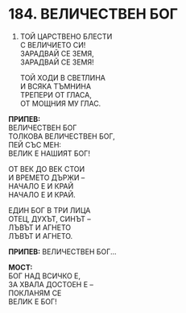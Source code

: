 # 184. ВЕЛИЧЕСТВЕН БОГ  
  
1. ТОЙ ЦАРСТВЕНО БЛЕСТИ  
    С ВЕЛИЧИЕТО СИ!  
    ЗАРАДВАЙ СЕ ЗЕМЯ,  
    ЗАРАДВАЙ СЕ ЗЕМЯ!  
    
    ТОЙ ХОДИ В СВЕТЛИНА  
    И ВСЯКА ТЪМНИНА  
    ТРЕПЕРИ ОТ ГЛАСА,  
    ОТ МОЩНИЯ МУ ГЛАС.  
  
__ПРИПЕВ:__  
ВЕЛИЧЕСТВЕН БОГ  
ТОЛКОВА ВЕЛИЧЕСТВЕН БОГ,  
ПЕЙ СЪС МЕН:  
ВЕЛИК Е НАШИЯТ БОГ!  

ОТ ВЕК ДО ВЕК СТОИ  
И ВРЕМЕТО ДЪРЖИ –  
НАЧАЛО Е И КРАЙ  
НАЧАЛО Е И КРАЙ.  
  
ЕДИН БОГ В ТРИ ЛИЦА  
ОТЕЦ, ДУХЪТ, СИНЪТ –  
ЛЪВЪТ И АГНЕТО  
ЛЪВЪТ И АГНЕТО.  
  
__ПРИПЕВ:__ ВЕЛИЧЕСТВЕН БОГ...
  
__МОСТ:__  
БОГ НАД ВСИЧКО Е,  
ЗА ХВАЛА ДОСТОЕН Е –  
ПОКЛАНЯМ СЕ  
ВЕЛИК Е БОГ!
